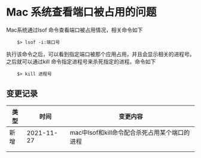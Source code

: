 # Mac 系统查看端口被占用的问题

Mac系统通过lsof 命令查看端口被占用情况，相关命令如下
```shell
	$> lsof -i:端口号
```

执行该命令之后，可以看到指定端口被那个应用占用，并且会显示相关的进程号。
之后就可以通过kill 命令指定进程号来杀死指定的进程。命令如下

```shell
	$> kill 进程号
```



## 变更记录

| 类型 | 时间       | 变更内容                                      |
| ---- | ---------- | --------------------------------------------- |
| 新增 | 2021-11-27 | mac中lsof和kill命令配合杀死占用某个端口的进程 |
|      |            |                                               |
|      |            |                                               |

